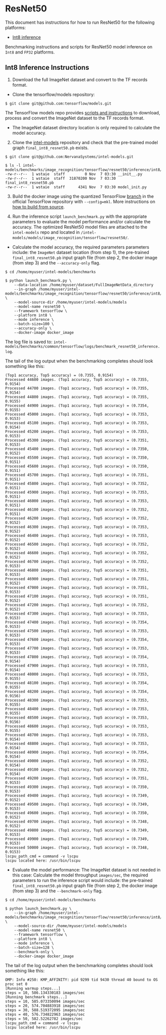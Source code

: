 # ResNet50

This document has instructions for how to run ResNet50 for the
following platforms:
* [Int8 inference](#int8-inference-instructions)

Benchmarking instructions and scripts for ResNet50 model inference on `Int8` and `FP32`
platforms.

## Int8 Inference Instructions

1. Download the full ImageNet dataset and convert to the TF records format.

* Clone the tensorflow/models repository:
```
$ git clone git@github.com:tensorflow/models.git
``` 
The TensorFlow models repo provides
[scripts and instructions](https://github.com/tensorflow/models/tree/master/research/slim#an-automated-script-for-processing-imagenet-data)
to download, process and convert the ImageNet dataset to the TF records format.

* The ImageNet dataset directory location is only required to calculate the model accuracy.

2. Clone the 
[intel-models](https://github.com/NervanaSystems/intel-models)
repository and check that the pre-trained model graph `final_int8_resnet50.pb` exists.
```
$ git clone git@github.com:NervanaSystems/intel-models.git

$ ls -l intel-models/benchmarks/image_recognition/tensorflow/resnet50/inference/int8/
-rw-r--r--  1 wstaie  staff         0 Nov  7 03:30 __init__.py
-rw-r--r--  1 wstaie  staff  31870200 Nov  7 03:30 final_int8_resnet50.pb
-rw-r--r--  1 wstaie  staff      4341 Nov  7 03:30 model_init.py
```

3. Build the docker image using the quantized TensorFlow
[branch](https://github.com/tensorflow/tensorflow/pull/21483)
in the official TensorFlow repository with `--config=mkl`. More instructions on
[how to build from source](https://software.intel.com/en-us/articles/intel-optimization-for-tensorflow-installation-guide#inpage-nav-5).

4. Run the inference script `launch_benchmark.py` with the appropriate parameters to evaluate the model performance and/or calculate the accuracy.
The optimized ResNet50 model files are attached to the `intel-models` repo and located in  `/intel-models/models/image_recognition/tensorflow/resnet50/`.

* Calculate the model accuracy, the required parameters parameters include: the `ImageNet` dataset location (from step 1),
the pre-trained `final_int8_resnet50.pb` input graph file (from step
2, the docker image (from step 3) and the `--accuracy-only` flag.
```
$ cd /home/myuser/intel-models/benchmarks

$ python launch_benchmark.py \
    --data-location /home/myuser/dataset/FullImageNetData_directory
    --in-graph /home/myuser/intel-models/benchmarks/image_recognition/tensorflow/resnet50/inference/int8/final_int8_resnet50.pb \
    --model-source-dir /home/myuser/intel-models/models
    --model-name resnet50 \
    --framework tensorflow \
    --platform int8 \
    --mode inference \
    --batch-size=100 \
    --accuracy-only \
    --docker-image docker_image
```
The log file is saved to:
`intel-models/benchmarks/common/tensorflow/logs/benchmark_resnet50_inference.log`.

The tail of the log output when the benchmarking completes should look
something like this:
```
(Top1 accuracy, Top5 accuracy) = (0.7355, 0.9154)
Processed 44600 images. (Top1 accuracy, Top5 accuracy) = (0.7355, 0.9154)
Processed 44700 images. (Top1 accuracy, Top5 accuracy) = (0.7355, 0.9154)
Processed 44800 images. (Top1 accuracy, Top5 accuracy) = (0.7355, 0.9155)
Processed 44900 images. (Top1 accuracy, Top5 accuracy) = (0.7354, 0.9155)
Processed 45000 images. (Top1 accuracy, Top5 accuracy) = (0.7353, 0.9153)
Processed 45100 images. (Top1 accuracy, Top5 accuracy) = (0.7353, 0.9154)
Processed 45200 images. (Top1 accuracy, Top5 accuracy) = (0.7353, 0.9153)
Processed 45300 images. (Top1 accuracy, Top5 accuracy) = (0.7351, 0.9153)
Processed 45400 images. (Top1 accuracy, Top5 accuracy) = (0.7350, 0.9152)
Processed 45500 images. (Top1 accuracy, Top5 accuracy) = (0.7350, 0.9151)
Processed 45600 images. (Top1 accuracy, Top5 accuracy) = (0.7350, 0.9151)
Processed 45700 images. (Top1 accuracy, Top5 accuracy) = (0.7351, 0.9151)
Processed 45800 images. (Top1 accuracy, Top5 accuracy) = (0.7352, 0.9151)
Processed 45900 images. (Top1 accuracy, Top5 accuracy) = (0.7353, 0.9151)
Processed 46000 images. (Top1 accuracy, Top5 accuracy) = (0.7353, 0.9151)
Processed 46100 images. (Top1 accuracy, Top5 accuracy) = (0.7352, 0.9151)
Processed 46200 images. (Top1 accuracy, Top5 accuracy) = (0.7352, 0.9152)
Processed 46300 images. (Top1 accuracy, Top5 accuracy) = (0.7353, 0.9152)
Processed 46400 images. (Top1 accuracy, Top5 accuracy) = (0.7353, 0.9152)
Processed 46500 images. (Top1 accuracy, Top5 accuracy) = (0.7352, 0.9152)
Processed 46600 images. (Top1 accuracy, Top5 accuracy) = (0.7352, 0.9152)
Processed 46700 images. (Top1 accuracy, Top5 accuracy) = (0.7352, 0.9153)
Processed 46800 images. (Top1 accuracy, Top5 accuracy) = (0.7351, 0.9153)
Processed 46900 images. (Top1 accuracy, Top5 accuracy) = (0.7351, 0.9152)
Processed 47000 images. (Top1 accuracy, Top5 accuracy) = (0.7351, 0.9153)
Processed 47100 images. (Top1 accuracy, Top5 accuracy) = (0.7351, 0.9152)
Processed 47200 images. (Top1 accuracy, Top5 accuracy) = (0.7352, 0.9152)
Processed 47300 images. (Top1 accuracy, Top5 accuracy) = (0.7353, 0.9153)
Processed 47400 images. (Top1 accuracy, Top5 accuracy) = (0.7354, 0.9153)
Processed 47500 images. (Top1 accuracy, Top5 accuracy) = (0.7353, 0.9153)
Processed 47600 images. (Top1 accuracy, Top5 accuracy) = (0.7354, 0.9153)
Processed 47700 images. (Top1 accuracy, Top5 accuracy) = (0.7353, 0.9153)
Processed 47800 images. (Top1 accuracy, Top5 accuracy) = (0.7354, 0.9154)
Processed 47900 images. (Top1 accuracy, Top5 accuracy) = (0.7353, 0.9154)
Processed 48000 images. (Top1 accuracy, Top5 accuracy) = (0.7353, 0.9155)
Processed 48100 images. (Top1 accuracy, Top5 accuracy) = (0.7354, 0.9155)
Processed 48200 images. (Top1 accuracy, Top5 accuracy) = (0.7354, 0.9156)
Processed 48300 images. (Top1 accuracy, Top5 accuracy) = (0.7353, 0.9155)
Processed 48400 images. (Top1 accuracy, Top5 accuracy) = (0.7353, 0.9155)
Processed 48500 images. (Top1 accuracy, Top5 accuracy) = (0.7353, 0.9156)
Processed 48600 images. (Top1 accuracy, Top5 accuracy) = (0.7353, 0.9155)
Processed 48700 images. (Top1 accuracy, Top5 accuracy) = (0.7353, 0.9154)
Processed 48800 images. (Top1 accuracy, Top5 accuracy) = (0.7353, 0.9154)
Processed 48900 images. (Top1 accuracy, Top5 accuracy) = (0.7354, 0.9154)
Processed 49000 images. (Top1 accuracy, Top5 accuracy) = (0.7352, 0.9154)
Processed 49100 images. (Top1 accuracy, Top5 accuracy) = (0.7352, 0.9154)
Processed 49200 images. (Top1 accuracy, Top5 accuracy) = (0.7351, 0.9153)
Processed 49300 images. (Top1 accuracy, Top5 accuracy) = (0.7350, 0.9153)
Processed 49400 images. (Top1 accuracy, Top5 accuracy) = (0.7349, 0.9152)
Processed 49500 images. (Top1 accuracy, Top5 accuracy) = (0.7349, 0.9153)
Processed 49600 images. (Top1 accuracy, Top5 accuracy) = (0.7350, 0.9152)
Processed 49700 images. (Top1 accuracy, Top5 accuracy) = (0.7348, 0.9152)
Processed 49800 images. (Top1 accuracy, Top5 accuracy) = (0.7349, 0.9153)
Processed 49900 images. (Top1 accuracy, Top5 accuracy) = (0.7349, 0.9153)
Processed 50000 images. (Top1 accuracy, Top5 accuracy) = (0.7348, 0.9153)
lscpu_path_cmd = command -v lscpu
lscpu located here: /usr/bin/lscpu
```

* Evaluate the model performance: The ImageNet dataset is not needed in this case:
Calculate the model throughput `images/sec`, the required parameters to run the inference script would include:
the pre-trained `final_int8_resnet50.pb` input graph file (from step
2, the docker image (from step 3) and the `--benchmark-only` flag.

```
$ cd /home/myuser/intel-models/benchmarks

$ python launch_benchmark.py \
    --in-graph /home/myuser/intel-models/benchmarks/image_recognition/tensorflow/resnet50/inference/int8/final_int8_resnet50.pb \
    --model-source-dir /home/myuser/intel-models/models
    --model-name resnet50 \
    --framework tensorflow \
    --platform int8 \
    --mode inference \
    --batch-size=128 \
    --benchmark-only \
    --docker-image docker_image
```
The tail of the log output when the benchmarking completes should look
something like this:
```
OMP: Info #250: KMP_AFFINITY: pid 9299 tid 9430 thread 40 bound to OS proc set 0
[Running warmup steps...]
steps = 10, 586.134330183 images/sec
[Running benchmark steps...]
steps = 10, 585.073350094 images/sec
steps = 20, 574.704883918 images/sec
steps = 30, 588.519372095 images/sec
steps = 40, 576.734822963 images/sec
steps = 50, 582.52262782 images/sec
lscpu_path_cmd = command -v lscpu
lscpu located here: /usr/bin/lscpu
```